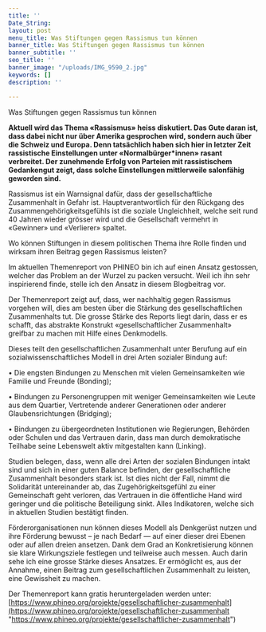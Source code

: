 ```yaml
---
title: ''
Date_String: 
layout: post
menu_title: Was Stiftungen gegen Rassismus tun können
banner_title: Was Stiftungen gegen Rassismus tun können
banner_subtitle: ''
seo_title: ''
banner_image: "/uploads/IMG_9590_2.jpg"
keywords: []
description: ''

---
```

Was Stiftungen gegen Rassismus tun können

**Aktuell wird das Thema «Rassismus» heiss diskutiert. Das Gute daran ist, dass dabei nicht nur über Amerika gesprochen wird, sondern auch über die Schweiz und Europa. Denn tatsächlich haben sich hier in letzter Zeit rassistische Einstellungen unter «Normalbürger*innen» rasant verbreitet. Der zunehmende Erfolg von Parteien mit rassistischem Gedankengut zeigt, dass solche Einstellungen mittlerweile salonfähig geworden sind.**

Rassismus ist ein Warnsignal dafür, dass der gesellschaftliche Zusammenhalt in Gefahr ist. Hauptverantwortlich für den Rückgang des Zusammengehörigkeitsgefühls ist die soziale Ungleichheit, welche seit rund 40 Jahren wieder grösser wird und die Gesellschaft vermehrt in «Gewinner» und «Verlierer» spaltet.

Wo können Stiftungen in diesem politischen Thema ihre Rolle finden und wirksam ihren Beitrag gegen Rassismus leisten?

Im aktuellen Themenreport von PHINEO bin ich auf einen Ansatz gestossen, welcher das Problem an der Wurzel zu packen versucht. Weil ich ihn sehr inspirierend finde, stelle ich den Ansatz in diesem Blogbeitrag vor.

Der Themenreport zeigt auf, dass, wer nachhaltig gegen Rassismus vorgehen will, dies am besten über die Stärkung des gesellschaftlichen Zusammenhalts tut. Die grosse Stärke des Reports liegt darin, dass er es schafft, das abstrakte Konstrukt «gesellschaftlicher Zusammenhalt» greifbar zu machen mit Hilfe eines Denkmodells. 

Dieses teilt den gesellschaftlichen Zusammenhalt unter Berufung auf ein sozialwissenschaftliches Modell in drei Arten sozialer Bindung auf:

• Die engsten Bindungen zu Menschen mit vielen Gemeinsamkeiten wie Familie und Freunde (Bonding); 

• Bindungen zu Personengruppen mit weniger Gemeinsamkeiten wie Leute aus dem Quartier, Vertretende anderer Generationen oder anderer Glaubensrichtungen (Bridging); 

• Bindungen zu übergeordneten Institutionen wie Regierungen, Behörden oder Schulen und das Vertrauen darin, dass man durch demokratische Teilhabe seine Lebenswelt aktiv mitgestalten kann (Linking).

Studien belegen, dass, wenn alle drei Arten der sozialen Bindungen intakt sind und sich in einer guten Balance befinden, der gesellschaftliche Zusammenhalt besonders stark ist. Ist dies nicht der Fall, nimmt die Solidarität untereinander ab, das Zugehörigkeitsgefühl zu einer Gemeinschaft geht verloren, das Vertrauen in die öffentliche Hand wird geringer und die politische Beteiligung sinkt. Alles Indikatoren, welche sich in aktuellen Studien bestätigt finden.

Förderorganisationen nun können dieses Modell als Denkgerüst nutzen und ihre Förderung bewusst – je nach Bedarf — auf einer dieser drei Ebenen oder auf allen dreien ansetzen. Dank dem Grad an Konkretisierung können sie klare Wirkungsziele festlegen und teilweise auch messen. Auch darin sehe ich eine grosse Stärke dieses Ansatzes. Er ermöglicht es, aus der Annahme, einen Beitrag zum gesellschaftlichen Zusammenhalt zu leisten, eine Gewissheit zu machen.

Der Themenreport kann gratis heruntergeladen werden unter: [https://www.phineo.org/projekte/gesellschaftlicher-zusammenhalt](https://www.phineo.org/projekte/gesellschaftlicher-zusammenhalt "https://www.phineo.org/projekte/gesellschaftlicher-zusammenhalt")